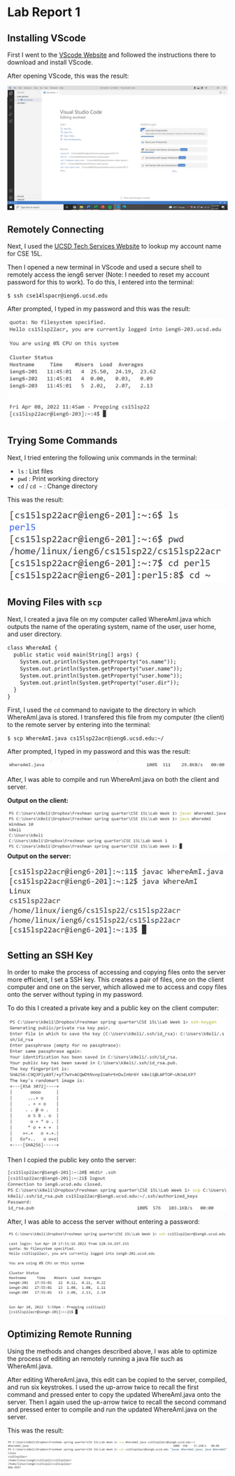 # Lab Report 1

## Installing VScode
First I went to the [VScode Website](https://code.visualstudio.com/) and followed the instructions there to download and install VScode.

After opening VScode, this was the result:

![VScode](VScode.png)

## Remotely Connecting
Next, I used the [UCSD Tech Services Website](https://sdacs.ucsd.edu/~icc/index.php) to lookup my account name for CSE 15L.

Then I opened a new terminal in VScode and used a secure shell to remotely access the ieng6 server (Note: I needed to reset my account password for this to work). To do this, I entered into the terminal:
```
$ ssh cse14lspacr@ieng6.ucsd.edu
```
After prompted, I typed in my password and this was the result:

![ssh](ssh.png)

## Trying Some Commands
Next, I tried entering the following unix commands in the terminal:

* `ls` : List files
* `pwd` :  Print working directory
* `cd` / `cd ~` : Change directory

This was the result:

![cmds](cmds.PNG)

## Moving Files with `scp`
Next, I created a java file on my computer called WhereAmI.java which outputs the name of the operating system, name of the user, user home, and user directory.
```
class WhereAmI {
  public static void main(String[] args) {
    System.out.println(System.getProperty("os.name"));
    System.out.println(System.getProperty("user.name"));
    System.out.println(System.getProperty("user.home"));
    System.out.println(System.getProperty("user.dir"));
  }
}
```
First, I used the `cd` command to navigate to the directory in which WhereAmI.java is stored. I transfered this file from my computer (the client) to the remote server by entering into the terminal:
```
$ scp WhereAmI.java cs15lsp22acr@ieng6.ucsd.edu:~/
```
After prompted, I typed in my password and this was the result:

![scp](scp.PNG)

After, I was able to compile and run WhereAmI.java on both the client and server.

**Output on the client:**

![client](client.PNG)
**Output on the server:**

![server](server.PNG)

## Setting an SSH Key
In order to make the process of accessing and copying files onto the server more efficient, I set a SSH key. This creates a pair of files, one on the client computer and one on the server, which allowed me to access and copy files onto the server without typing in my password. 

To do this I created a private key and a public key on the client computer:

![keygen](keygen.PNG)

Then I copied the public key onto the server:

![cpdir](cpdir.PNG)

After, I was able to access the server without entering a password:

![noPW](noPW.PNG)

## Optimizing Remote Running
Using the methods and changes described above, I was able to optimize the process of editing an remotely running a java file such as WhereAmI.java.

After editing WhereAmI.java, this edit can be copied to the server, compiled, and run six keystrokes. I used the up-arrow twice to recall the first command and pressed enter to copy the updated WhereAmI.java onto the server. Then I again used the up-arrow twice to recall the second command and pressed enter to compile and run the updated WhereAmI.java on the server.

This was the result:

![edit](edit.PNG)
